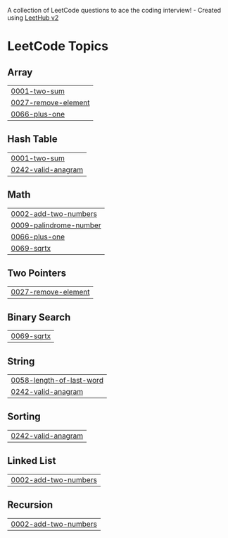 A collection of LeetCode questions to ace the coding interview! - Created using [LeetHub v2](https://github.com/arunbhardwaj/LeetHub-2.0)
<!---LeetCode Topics Start-->
# LeetCode Topics
## Array
|  |
| ------- |
| [0001-two-sum](https://github.com/hibabinth/leetcode/tree/master/0001-two-sum) |
| [0027-remove-element](https://github.com/hibabinth/leetcode/tree/master/0027-remove-element) |
| [0066-plus-one](https://github.com/hibabinth/leetcode/tree/master/0066-plus-one) |
## Hash Table
|  |
| ------- |
| [0001-two-sum](https://github.com/hibabinth/leetcode/tree/master/0001-two-sum) |
| [0242-valid-anagram](https://github.com/hibabinth/leetcode/tree/master/0242-valid-anagram) |
## Math
|  |
| ------- |
| [0002-add-two-numbers](https://github.com/hibabinth/leetcode/tree/master/0002-add-two-numbers) |
| [0009-palindrome-number](https://github.com/hibabinth/leetcode/tree/master/0009-palindrome-number) |
| [0066-plus-one](https://github.com/hibabinth/leetcode/tree/master/0066-plus-one) |
| [0069-sqrtx](https://github.com/hibabinth/leetcode/tree/master/0069-sqrtx) |
## Two Pointers
|  |
| ------- |
| [0027-remove-element](https://github.com/hibabinth/leetcode/tree/master/0027-remove-element) |
## Binary Search
|  |
| ------- |
| [0069-sqrtx](https://github.com/hibabinth/leetcode/tree/master/0069-sqrtx) |
## String
|  |
| ------- |
| [0058-length-of-last-word](https://github.com/hibabinth/leetcode/tree/master/0058-length-of-last-word) |
| [0242-valid-anagram](https://github.com/hibabinth/leetcode/tree/master/0242-valid-anagram) |
## Sorting
|  |
| ------- |
| [0242-valid-anagram](https://github.com/hibabinth/leetcode/tree/master/0242-valid-anagram) |
## Linked List
|  |
| ------- |
| [0002-add-two-numbers](https://github.com/hibabinth/leetcode/tree/master/0002-add-two-numbers) |
## Recursion
|  |
| ------- |
| [0002-add-two-numbers](https://github.com/hibabinth/leetcode/tree/master/0002-add-two-numbers) |
<!---LeetCode Topics End-->